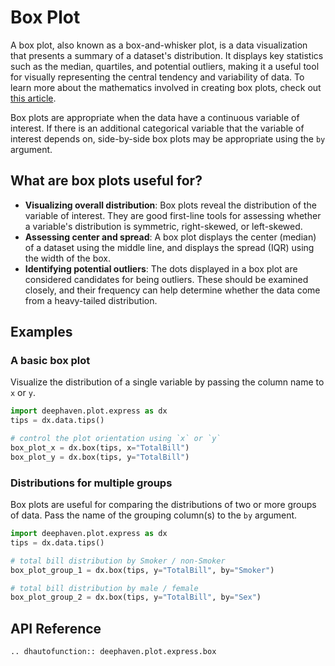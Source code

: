 # Box Plot

A box plot, also known as a box-and-whisker plot, is a data visualization that presents a summary of a dataset's distribution. It displays key statistics such as the median, quartiles, and potential outliers, making it a useful tool for visually representing the central tendency and variability of data. To learn more about the mathematics involved in creating box plots, check out [this article](https://asq.org/quality-resources/box-whisker-plot).

Box plots are appropriate when the data have a continuous variable of interest. If there is an additional categorical variable that the variable of interest depends on, side-by-side box plots may be appropriate using the `by` argument.

## What are box plots useful for?

- **Visualizing overall distribution**: Box plots reveal the distribution of the variable of interest. They are good first-line tools for assessing whether a variable's distribution is symmetric, right-skewed, or left-skewed.
- **Assessing center and spread**: A box plot displays the center (median) of a dataset using the middle line, and displays the spread (IQR) using the width of the box.
- **Identifying potential outliers**: The dots displayed in a box plot are considered candidates for being outliers. These should be examined closely, and their frequency can help determine whether the data come from a heavy-tailed distribution.

## Examples

### A basic box plot

Visualize the distribution of a single variable by passing the column name to `x` or `y`.

```python order=box_plot_x,box_plot_y,tips
import deephaven.plot.express as dx
tips = dx.data.tips()

# control the plot orientation using `x` or `y`
box_plot_x = dx.box(tips, x="TotalBill")
box_plot_y = dx.box(tips, y="TotalBill")
```

### Distributions for multiple groups

Box plots are useful for comparing the distributions of two or more groups of data. Pass the name of the grouping column(s) to the `by` argument.

```python order=box_plot_group_1,box_plot_group_2,tips
import deephaven.plot.express as dx
tips = dx.data.tips()

# total bill distribution by Smoker / non-Smoker
box_plot_group_1 = dx.box(tips, y="TotalBill", by="Smoker")

# total bill distribution by male / female
box_plot_group_2 = dx.box(tips, y="TotalBill", by="Sex")
```

## API Reference

```{eval-rst}
.. dhautofunction:: deephaven.plot.express.box
```
